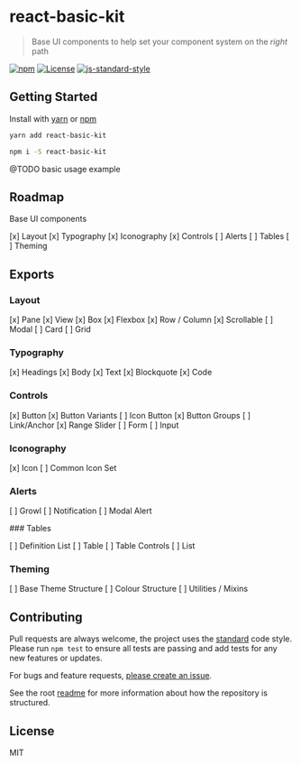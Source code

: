 
# react-basic-kit

> Base UI components to help set your component system on the _right_ path

[![npm](https://img.shields.io/npm/v/raid.svg?style=flat)](https://www.npmjs.com/package/react-basic-kit)
[![License](https://img.shields.io/npm/l/react-basic-kit.svg)](https://www.npmjs.com/package/react-basic-kit)
[![js-standard-style](https://img.shields.io/badge/code%20style-standard-brightgreen.svg)](http://standardjs.com/)

## Getting Started

Install with [yarn](https://yarnpkg.com) or [npm](https://npmjs.com)

```sh
yarn add react-basic-kit
```

```sh
npm i -S react-basic-kit
```

@TODO basic usage example

## Roadmap

Base UI components

[x] Layout
[x] Typography
[x] Iconography
[x] Controls
[ ] Alerts
[ ] Tables
[ ] Theming

## Exports

### Layout

[x] Pane
[x] View
[x] Box
[x] Flexbox
[x] Row / Column
[x] Scrollable
[ ] Modal
[ ] Card
[ ] Grid

### Typography

[x] Headings
[x] Body
[x] Text
[x] Blockquote
[x] Code

### Controls

[x] Button
[x] Button Variants
[ ] Icon Button
[x] Button Groups
[ ] Link/Anchor
[x] Range Slider
[ ] Form
[ ] Input

### Iconography

[x] Icon
[ ] Common Icon Set

### Alerts

[ ] Growl
[ ] Notification
[ ] Modal Alert

### Tables

[ ] Definition List
[ ] Table
[ ] Table Controls
[ ] List

### Theming

[ ] Base Theme Structure
[ ] Colour Structure
[ ] Utilities / Mixins

## Contributing

Pull requests are always welcome, the project uses the [standard](http://standardjs.com) code style. Please run `npm test` to ensure all tests are passing and add tests for any new features or updates.

For bugs and feature requests, [please create an issue](https://github.com/mattstyles/raid/issues).

See the root [readme](https://github.com/mattstyles/raid) for more information about how the repository is structured.

## License

MIT
